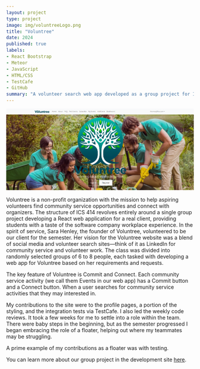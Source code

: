 ```yaml
---
layout: project
type: project
image: img/voluntreeLogo.png
title: "Voluntree"
date: 2024
published: true
labels:
- React Bootstrap
- Meteor
- JavaScript
- HTML/CSS
- TestCafe
- GitHub
summary: "A volunteer search web app developed as a group project for ICS 414."
---
```


<div class="text-center">
    <img class="pb-3" src="../img/voluntree-landing.png" alt="Voluntree landing page" width="1200px">
</div>

Voluntree is a non-profit organization with the mission to help aspiring volunteers find community service opportunities and connect with organizers. The structure of ICS 414 revolves entirely around a single group project developing a React web application for a real client, providing students with a taste of the software company workplace experience. In the spirit of service, Sara Henley, the founder of Voluntree, volunteered to be our client for the semester. Her vision for the Voluntree website was a blend of social media and volunteer search sites—think of it as LinkedIn for community service and volunteer work. The class was divided into randomly selected groups of 6 to 8 people, each tasked with developing a web app for Voluntree based on her requirements and requests. 

The key feature of Voluntree is Commit and Connect. Each community service activity (we call them Events in our web app) has a Commit button and a Connect button. When a user searches for community service activities that they may interested in.

My contributions to the site were to the profile pages, a portion of the styling, and the integration tests via TestCafe. I also led the weekly code reviews. It took a few weeks for me to settle into a role within the team. There were baby steps in the beginning, but as the semester progressed I began embracing the role of a floater, helping out where my teammates may be struggling. 

A prime example of my contributions as a floater was with testing. 

You can learn more about our group project in the development site [here](https://ube-dev.github.io/).
